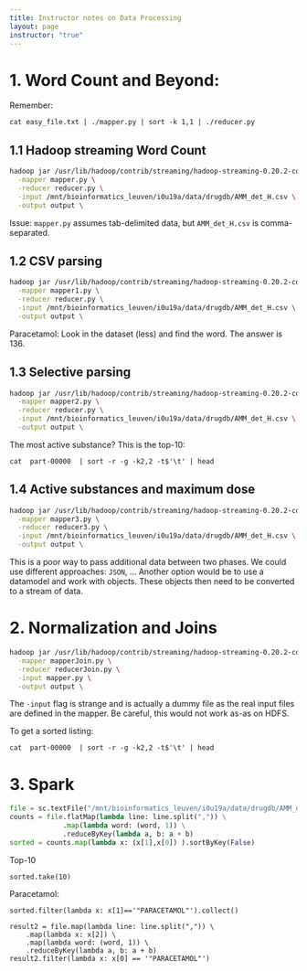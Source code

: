 ```yaml
---
title: Instructor notes on Data Processing
layout: page
instructor: "true"
---
```


# 1. Word Count and Beyond:

Remember:

	cat easy_file.txt | ./mapper.py | sort -k 1,1 | ./reducer.py


## 1.1 Hadoop streaming Word Count

```bash
hadoop jar /usr/lib/hadoop/contrib/streaming/hadoop-streaming-0.20.2-cdh3u6.jar \
  -mapper mapper.py \
  -reducer reducer.py \
  -input /mnt/bioinformatics_leuven/i0u19a/data/drugdb/AMM_det_H.csv \
  -output output \
```

Issue: `mapper.py` assumes tab-delimited data, but `AMM_det_H.csv` is comma-separated.


## 1.2 CSV parsing

```bash
hadoop jar /usr/lib/hadoop/contrib/streaming/hadoop-streaming-0.20.2-cdh3u6.jar \
  -mapper mapper1.py \
  -reducer reducer.py \
  -input /mnt/bioinformatics_leuven/i0u19a/data/drugdb/AMM_det_H.csv \
  -output output \
```

Paracetamol: Look in the dataset (less) and find the word. The answer is 136.



## 1.3 Selective parsing

```bash
hadoop jar /usr/lib/hadoop/contrib/streaming/hadoop-streaming-0.20.2-cdh3u6.jar \
  -mapper mapper2.py \
  -reducer reducer.py \
  -input /mnt/bioinformatics_leuven/i0u19a/data/drugdb/AMM_det_H.csv \
  -output output \
```

The most active substance? This is the top-10:

    cat  part-00000  | sort -r -g -k2,2 -t$'\t' | head


## 1.4 Active substances and maximum dose

```bash
hadoop jar /usr/lib/hadoop/contrib/streaming/hadoop-streaming-0.20.2-cdh3u6.jar \
  -mapper mapper3.py \
  -reducer reducer3.py \
  -input /mnt/bioinformatics_leuven/i0u19a/data/drugdb/AMM_det_H.csv \
  -output output \
```

This is a poor way to pass additional data between two phases. We could use different approaches: `JSON`, ... Another option would be to use a datamodel and work with objects. These objects then need to be converted to a stream of data.


# 2. Normalization and Joins

```bash
hadoop jar /usr/lib/hadoop/contrib/streaming/hadoop-streaming-0.20.2-cdh3u6.jar \
  -mapper mapperJoin.py \
  -reducer reducerJoin.py \
  -input mapper.py \
  -output output \
```

The `-input` flag is strange and is actually a dummy file as the real input files are defined in the mapper. Be careful, this would not work as-as on HDFS.

To get a sorted listing:

    cat  part-00000  | sort -r -g -k2,2 -t$'\t' | head


# 3. Spark


```python
file = sc.textFile("/mnt/bioinformatics_leuven/i0u19a/data/drugdb/AMM_det_H.csv")
counts = file.flatMap(lambda line: line.split(",")) \
             .map(lambda word: (word, 1)) \
             .reduceByKey(lambda a, b: a + b)
sorted = counts.map(lambda x: (x[1],x[0]) ).sortByKey(False)
```

Top-10

    sorted.take(10)

Paracetamol:

    sorted.filter(lambda x: x[1]=='"PARACETAMOL"').collect()

```
result2 = file.map(lambda line: line.split(",")) \
    .map(lambda x: x[2]) \
    .map(lambda word: (word, 1)) \
    .reduceByKey(lambda a, b: a + b)
result2.filter(lambda x: x[0] == '"PARACETAMOL"')
```
